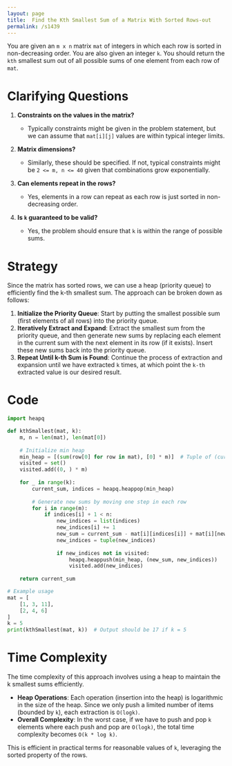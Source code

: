 ```yaml
---
layout: page
title:  Find the Kth Smallest Sum of a Matrix With Sorted Rows-out
permalink: /s1439
---
```

You are given an `m x n` matrix `mat` of integers in which each row is sorted in non-decreasing order. You are also given an integer `k`. You should return the `kth` smallest sum out of all possible sums of one element from each row of `mat`.

# Clarifying Questions
1. **Constraints on the values in the matrix?**
   - Typically constraints might be given in the problem statement, but we can assume that `mat[i][j]` values are within typical integer limits.
   
2. **Matrix dimensions?**
   - Similarly, these should be specified. If not, typical constraints might be `2 <= m, n <= 40` given that combinations grow exponentially.

3. **Can elements repeat in the rows?**
   - Yes, elements in a row can repeat as each row is just sorted in non-decreasing order.

4. **Is `k` guaranteed to be valid?**
   - Yes, the problem should ensure that `k` is within the range of possible sums.

# Strategy
Since the matrix has sorted rows, we can use a heap (priority queue) to efficiently find the k-th smallest sum. The approach can be broken down as follows:

1. **Initialize the Priority Queue**: Start by putting the smallest possible sum (first elements of all rows) into the priority queue.
2. **Iteratively Extract and Expand**: Extract the smallest sum from the priority queue, and then generate new sums by replacing each element in the current sum with the next element in its row (if it exists). Insert these new sums back into the priority queue.
3. **Repeat Until k-th Sum is Found**: Continue the process of extraction and expansion until we have extracted `k` times, at which point the `k-th` extracted value is our desired result.

# Code

```python
import heapq

def kthSmallest(mat, k):
    m, n = len(mat), len(mat[0])
    
    # Initialize min heap
    min_heap = [(sum(row[0] for row in mat), [0] * m)]  # Tuple of (current sum, indices in rows)
    visited = set()
    visited.add((0, ) * m)
    
    for _ in range(k):
        current_sum, indices = heapq.heappop(min_heap)
        
        # Generate new sums by moving one step in each row
        for i in range(m):
            if indices[i] + 1 < n:
                new_indices = list(indices)
                new_indices[i] += 1
                new_sum = current_sum - mat[i][indices[i]] + mat[i][new_indices[i]]
                new_indices = tuple(new_indices)
                
                if new_indices not in visited:
                    heapq.heappush(min_heap, (new_sum, new_indices))
                    visited.add(new_indices)
    
    return current_sum

# Example usage
mat = [
    [1, 3, 11],
    [2, 4, 6]
]
k = 5
print(kthSmallest(mat, k))  # Output should be 17 if k = 5
```

# Time Complexity
The time complexity of this approach involves using a heap to maintain the k smallest sums efficiently.

- **Heap Operations**: Each operation (insertion into the heap) is logarithmic in the size of the heap. Since we only push a limited number of items (bounded by `k`), each extraction is `O(logk)`.
- **Overall Complexity**: In the worst case, if we have to push and pop `k` elements where each push and pop are `O(logk)`, the total time complexity becomes `O(k * log k)`.

This is efficient in practical terms for reasonable values of `k`, leveraging the sorted property of the rows.
